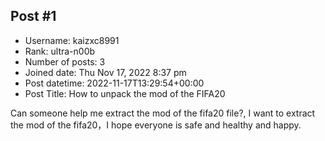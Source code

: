 ## Post #1
- Username: kaizxc8991
- Rank: ultra-n00b
- Number of posts: 3
- Joined date: Thu Nov 17, 2022 8:37 pm
- Post datetime: 2022-11-17T13:29:54+00:00
- Post Title: How to unpack the mod of the FIFA20

Can someone help me extract the mod of the fifa20 file?, I want to extract the mod of the fifa20，I hope everyone is safe and healthy and happy.
